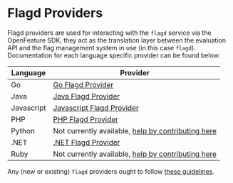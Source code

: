 # Flagd Providers

Flagd providers are used for interacting with the `flagd` service via the OpenFeature SDK, they act as the translation layer between the evaluation API and the flag management system in use (in this case `flagd`).
Documentation for each language specific provider can be found below:

| Language      | Provider |
| ----------- | ----------- |
| Go      | [Go Flagd Provider](https://github.com/open-feature/go-sdk-contrib/tree/main/providers/flagd)
| Java   | [Java Flagd Provider](https://github.com/open-feature/java-sdk-contrib/tree/main/providers/flagd)
| Javascript   | [Javascript Flagd Provider](https://github.com/open-feature/js-sdk-contrib/tree/main/libs/providers/flagd)
| PHP   | [PHP Flagd Provider](https://github.com/open-feature/php-sdk-contrib/tree/main/src/Flagd)
| Python   | Not currently available, [help by contributing here](https://github.com/open-feature/python-sdk-contrib)
| .NET   | [.NET Flagd Provider](https://github.com/open-feature/dotnet-sdk-contrib/tree/main/src/OpenFeature.Contrib.Providers.Flagd)
| Ruby  | Not currently available, [help by contributing here](https://github.com/open-feature/ruby-sdk-contrib)

Any (new or existing) `flagd` providers ought to follow [these guidelines](../other_resources/creating_providers.md).

